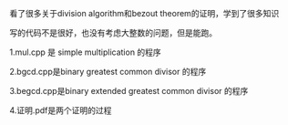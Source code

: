 看了很多关于division algorithm和bezout theorem的证明，学到了很多知识

写的代码不是很好，也没有考虑大整数的问题，但是能跑。



1.mul.cpp 是 simple multiplication 的程序

2.bgcd.cpp是binary greatest common divisor 的程序

3.begcd.cpp是binary extended greatest common divisor 的程序

4.证明.pdf是两个证明的过程

